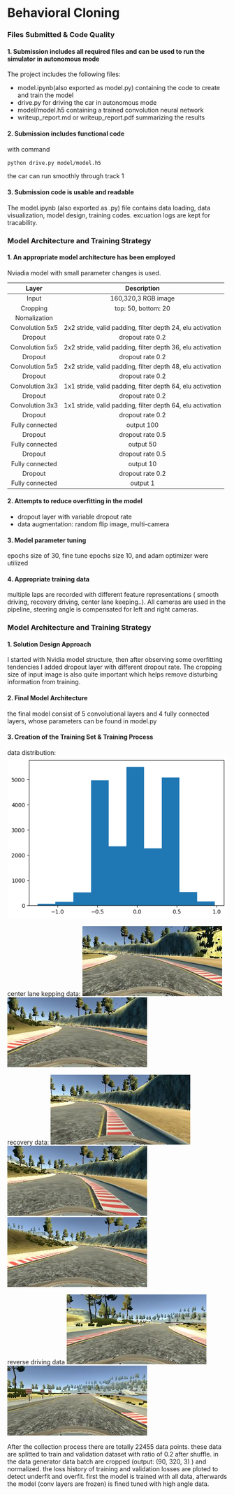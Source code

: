 # **Behavioral Cloning** 

### Files Submitted & Code Quality

#### 1. Submission includes all required files and can be used to run the simulator in autonomous mode

The project includes the following files:
* model.ipynb(also exported as model.py) containing the code to create and train the model
* drive.py for driving the car in autonomous mode
* model/model.h5 containing a trained convolution neural network 
* writeup_report.md or writeup_report.pdf summarizing the results

#### 2. Submission includes functional code
with command
```sh
python drive.py model/model.h5
```
the car can run smoothly through track 1

#### 3. Submission code is usable and readable

The model.ipynb (also exported as .py) file contains data loading, data visualization, model design, training codes. excuation logs are kept for tracability.

### Model Architecture and Training Strategy

#### 1. An appropriate model architecture has been employed

Nviadia model with small parameter changes is used. 

| Layer         		|     Description	        					                 | 
|:---------------------:|:---------------------------------------------:                 | 
| Input         		| 160,320,3 RGB image   						                 | 
| Cropping         		| top: 50, bottom: 20   						                 | 
| Nomalization         	| 						                                         | 
| Convolution 5x5     	| 2x2 stride, valid padding, filter depth 24, elu activation     |
| Dropout				| dropout rate 0.2								                 | 
| Convolution 5x5     	| 2x2 stride, valid padding, filter depth 36, elu activation     |
| Dropout				| dropout rate 0.2								                 |
| Convolution 5x5     	| 2x2 stride, valid padding, filter depth 48, elu activation     |
| Dropout				| dropout rate 0.2								                 |
| Convolution 3x3     	| 1x1 stride, valid padding, filter depth 64, elu activation     |
| Dropout				| dropout rate 0.2								                 |
| Convolution 3x3     	| 1x1 stride, valid padding, filter depth 64, elu activation     |
| Dropout				| dropout rate 0.2								                 |
| Fully connected		| output 100        				                             |
| Dropout				| dropout rate 0.5								                 |
| Fully connected		| output 50        				                                 |
| Dropout				| dropout rate 0.5								                 |
| Fully connected		| output 10        				                                 | 
| Dropout				| dropout rate 0.2								                 | 
| Fully connected		| output 1        					                             |


#### 2. Attempts to reduce overfitting in the model
- dropout layer with variable dropout rate
- data augmentation: random flip image, multi-camera

#### 3. Model parameter tuning
epochs size of 30, fine tune epochs size 10, and adam optimizer were utilized

#### 4. Appropriate training data
multiple laps are recorded with different feature representations ( smooth driving, recovery driving, center lane keeping..). All cameras are used in the pipeline, steering angle is compensated for left and right cameras.

### Model Architecture and Training Strategy

#### 1. Solution Design Approach
I started with Nvidia model structure, then after observing some overfitting tendencies I added dropout layer with different dropout rate. The cropping size of input image is also quite important which helps remove disturbing information from training.

#### 2. Final Model Architecture
the final model consist of 5 convolutional layers and 4 fully connected layers, whose parameters can be found in model.py

#### 3. Creation of the Training Set & Training Process
data distribution:
![](./docs/data_distribution.png)

center lane kepping data:
![](./docs/lane_keeping.jpg)
![](./docs/lane_keeping1.jpg)

recovery data:
![](./docs/recovery.jpg)
![](./docs/recovery1.jpg)
![](./docs/recovery2.jpg)

reverse driving data
![](./docs/reverse_driving.jpg)
![](./docs/reverse_driving1.jpg)


After the collection process there are totally 22455 data points. these data are splitted to train and validation dataset with ratio of 0.2 after shuffle. in the data generator data batch are cropped (output: (90, 320, 3) ) and normalized. the loss history of training and validation losses are ploted to detect underfit and overfit. first the model is trained with all data, afterwards the model (conv layers are frozen) is fined tuned with high angle data.

